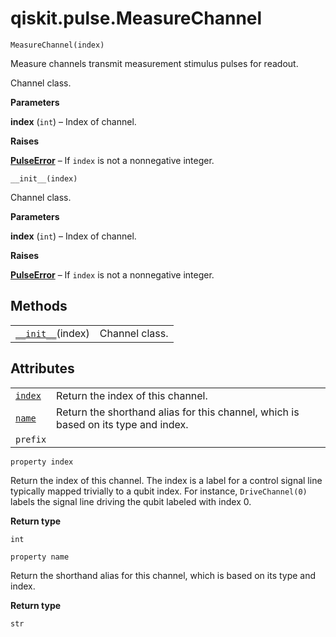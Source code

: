 <span id="qiskit-pulse-measurechannel" />

# qiskit.pulse.MeasureChannel

<span id="undefined" />

`MeasureChannel(index)`

Measure channels transmit measurement stimulus pulses for readout.

Channel class.

**Parameters**

**index** (`int`) – Index of channel.

**Raises**

[**PulseError**](qiskit.pulse.PulseError#qiskit.pulse.PulseError "qiskit.pulse.PulseError") – If `index` is not a nonnegative integer.

<span id="undefined" />

`__init__(index)`

Channel class.

**Parameters**

**index** (`int`) – Index of channel.

**Raises**

[**PulseError**](qiskit.pulse.PulseError#qiskit.pulse.PulseError "qiskit.pulse.PulseError") – If `index` is not a nonnegative integer.

## Methods

|                                                                                                   |                |
| ------------------------------------------------------------------------------------------------- | -------------- |
| [`__init__`](#qiskit.pulse.MeasureChannel.__init__ "qiskit.pulse.MeasureChannel.__init__")(index) | Channel class. |

## Attributes

|                                                                                   |                                                                                    |
| --------------------------------------------------------------------------------- | ---------------------------------------------------------------------------------- |
| [`index`](#qiskit.pulse.MeasureChannel.index "qiskit.pulse.MeasureChannel.index") | Return the index of this channel.                                                  |
| [`name`](#qiskit.pulse.MeasureChannel.name "qiskit.pulse.MeasureChannel.name")    | Return the shorthand alias for this channel, which is based on its type and index. |
| `prefix`                                                                          |                                                                                    |

<span id="undefined" />

`property index`

Return the index of this channel. The index is a label for a control signal line typically mapped trivially to a qubit index. For instance, `DriveChannel(0)` labels the signal line driving the qubit labeled with index 0.

**Return type**

`int`

<span id="undefined" />

`property name`

Return the shorthand alias for this channel, which is based on its type and index.

**Return type**

`str`
